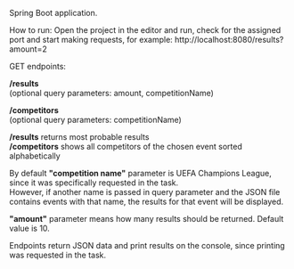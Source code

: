 Spring Boot application.

How to run: Open the project in the editor and run, check for the assigned port and start making requests, for example: http://localhost:8080/results?amount=2

GET endpoints:

<b>/results</b>\
(optional query parameters: amount, competitionName)

<b>/competitors</b>\
(optional query parameters: competitionName)

<b>/results</b> returns most probable results\
<b>/competitors</b> shows all competitors of the chosen event sorted alphabetically

By default <b>"competition name"</b> parameter is UEFA Champions League, since it was specifically requested in the task.\
However, if another name is passed in query parameter and the JSON file contains events with that name, the results for that event will be displayed.

<b>"amount"</b> parameter means how many results should be returned. Default value is 10.

Endpoints return JSON data and print results on the console, since printing was requested in the task.

